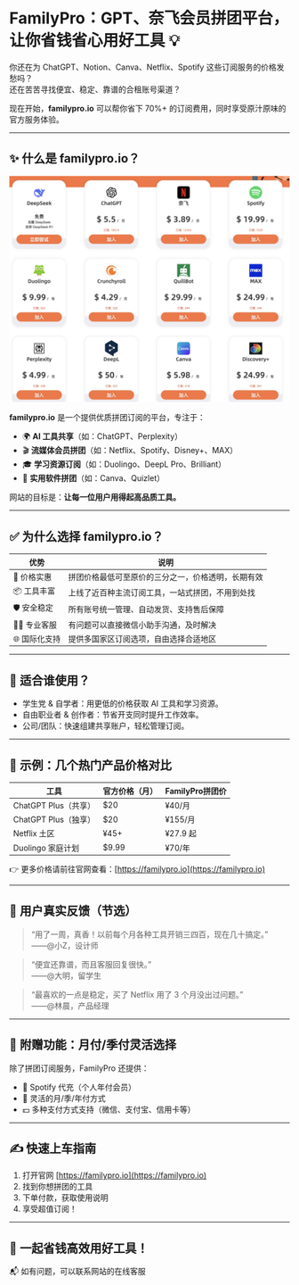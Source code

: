 
# FamilyPro：GPT、奈飞会员拼团平台，让你省钱省心用好工具 💡

你还在为 ChatGPT、Notion、Canva、Netflix、Spotify 这些订阅服务的价格发愁吗？  
还在苦苦寻找便宜、稳定、靠谱的合租账号渠道？  

现在开始，**familypro.io** 可以帮你省下 70%+ 的订阅费用，同时享受原汁原味的官方服务体验。

---

## ✨ 什么是 familypro.io？

![familypro.jpg](/image/familypro.jpg)

**familypro.io** 是一个提供优质拼团订阅的平台，专注于：

- 🌍 **AI 工具共享**（如：ChatGPT、Perplexity）
- 🎬 **流媒体会员拼团**（如：Netflix、Spotify、Disney+、MAX）
- 🎓 **学习资源订阅**（如：Duolingo、DeepL Pro、Brilliant）
- 🧰 **实用软件拼团**（如：Canva、Quizlet）

网站的目标是：**让每一位用户用得起高品质工具。**

---

## ✅ 为什么选择 familypro.io？

| 优势 | 说明 |
|------|------|
| 💸 价格实惠 | 拼团价格最低可至原价的三分之一，价格透明，长期有效 |
| 📦 工具丰富 | 上线了近百种主流订阅工具，一站式拼团，不用到处找 |
| 🛡️ 安全稳定 | 所有账号统一管理、自动发货、支持售后保障 |
| 🧑‍💻 专业客服 | 有问题可以直接微信小助手沟通，及时解决 |
| 🌐 国际化支持 | 提供多国家区订阅选项，自由选择合适地区 |

---

## 🧠 适合谁使用？

- 学生党 & 自学者：用更低的价格获取 AI 工具和学习资源。
- 自由职业者 & 创作者：节省开支同时提升工作效率。
- 公司/团队：快速组建共享账户，轻松管理订阅。

---

## 🚀 示例：几个热门产品价格对比

| 工具 | 官方价格（月） | FamilyPro拼团价 |
|------|----------------|----------------|
| ChatGPT Plus（共享） | $20 | ¥40/月 |
| ChatGPT Plus（独享） | $20 | ¥155/月 |
| Netflix 土区 | ¥45+ | ¥27.9 起 |
| Duolingo 家庭计划 | $9.99 | ¥70/年 |

👉 更多价格请前往官网查看：[https://familypro.io](https://familypro.io)

---

## 💬 用户真实反馈（节选）

> “用了一周，真香！以前每个月各种工具开销三四百，现在几十搞定。”  
> ——@小Z，设计师

> “便宜还靠谱，而且客服回复很快。”  
> ——@大明，留学生

> “最喜欢的一点是稳定，买了 Netflix 用了 3 个月没出过问题。”  
> ——@林晨，产品经理

---

## 🎁 附赠功能：月付/季付灵活选择

除了拼团订阅服务，FamilyPro 还提供：

- 🎫 Spotify 代充（个人年付会员）
- 📆 灵活的月/季/年付方式
- 💵 多种支付方式支持（微信、支付宝、信用卡等）

---

## ✍️ 快速上车指南

1. 打开官网 [https://familypro.io](https://familypro.io)
2. 找到你想拼团的工具
3. 下单付款，获取使用说明
4. 享受超值订阅！

---

## 🔗 一起省钱高效用好工具！

📬 如有问题，可以联系网站的在线客服
